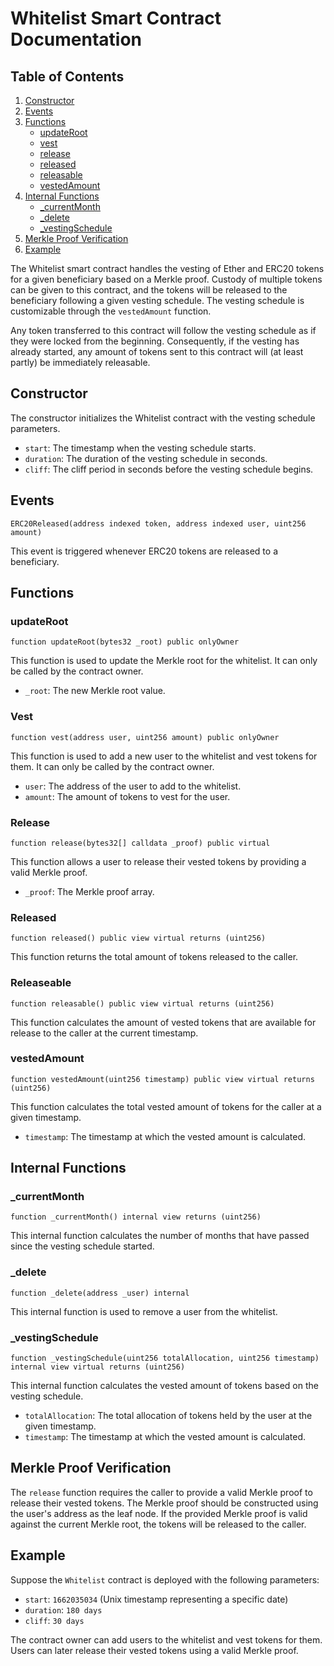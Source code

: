 # Whitelist Smart Contract Documentation

## Table of Contents

1. [Constructor](#constructor)
2. [Events](#events)
3. [Functions](#functions)
    - [updateRoot](#updateroot)
    - [vest](#vest)
    - [release](#release)
    - [released](#released)
    - [releasable](#releasable)
    - [vestedAmount](#vestedamount)
4. [Internal Functions](#internal-functions)
    - [\_currentMonth](#currentmonth)
    - [\_delete](#delete)
    - [\_vestingSchedule](#vestingschedule)
5. [Merkle Proof Verification](#merkle-proof-verification)
6. [Example](#example)

The Whitelist smart contract handles the vesting of Ether and ERC20 tokens for a given beneficiary based on a Merkle proof. Custody of multiple tokens can be given to this contract, and the tokens will be released to the beneficiary following a given vesting schedule. The vesting schedule is customizable through the `vestedAmount` function.

Any token transferred to this contract will follow the vesting schedule as if they were locked from the beginning. Consequently, if the vesting has already started, any amount of tokens sent to this contract will (at least partly) be immediately releasable.

## Constructor

The constructor initializes the Whitelist contract with the vesting schedule parameters.

-   `start`: The timestamp when the vesting schedule starts.
-   `duration`: The duration of the vesting schedule in seconds.
-   `cliff`: The cliff period in seconds before the vesting schedule begins.

## Events

```solidity
ERC20Released(address indexed token, address indexed user, uint256 amount)
```

This event is triggered whenever ERC20 tokens are released to a beneficiary.

## Functions

### updateRoot

```solidity
function updateRoot(bytes32 _root) public onlyOwner
```

This function is used to update the Merkle root for the whitelist. It can only be called by the contract owner.

-   `_root`: The new Merkle root value.

### Vest

```solidity
function vest(address user, uint256 amount) public onlyOwner
```

This function is used to add a new user to the whitelist and vest tokens for them. It can only be called by the contract owner.

-   `user`: The address of the user to add to the whitelist.
-   `amount`: The amount of tokens to vest for the user.

### Release

```solidity
function release(bytes32[] calldata _proof) public virtual
```

This function allows a user to release their vested tokens by providing a valid Merkle proof.

-   `_proof`: The Merkle proof array.

### Released

```solidity
function released() public view virtual returns (uint256)
```

This function returns the total amount of tokens released to the caller.

### Releaseable

```solidity
function releasable() public view virtual returns (uint256)
```

This function calculates the amount of vested tokens that are available for release to the caller at the current timestamp.

### vestedAmount

```solidity
function vestedAmount(uint256 timestamp) public view virtual returns (uint256)
```

This function calculates the total vested amount of tokens for the caller at a given timestamp.

-   `timestamp`: The timestamp at which the vested amount is calculated.

## Internal Functions

### \_currentMonth

```solidity
function _currentMonth() internal view returns (uint256)
```

This internal function calculates the number of months that have passed since the vesting schedule started.

### \_delete

```solidity
function _delete(address _user) internal
```

This internal function is used to remove a user from the whitelist.

### \_vestingSchedule

```solidity
function _vestingSchedule(uint256 totalAllocation, uint256 timestamp) internal view virtual returns (uint256)
```

This internal function calculates the vested amount of tokens based on the vesting schedule.

-   `totalAllocation`: The total allocation of tokens held by the user at the given timestamp.
-   `timestamp`: The timestamp at which the vested amount is calculated.

## Merkle Proof Verification

The `release` function requires the caller to provide a valid Merkle proof to release their vested tokens. The Merkle proof should be constructed using the user's address as the leaf node. If the provided Merkle proof is valid against the current Merkle root, the tokens will be released to the caller.

## Example

Suppose the `Whitelist` contract is deployed with the following parameters:

-   `start`: `1662035034` (Unix timestamp representing a specific date)
-   `duration`: `180 days`
-   `cliff`: `30 days`

The contract owner can add users to the whitelist and vest tokens for them. Users can later release their vested tokens using a valid Merkle proof.
